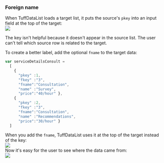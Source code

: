 <a name="Foreign-name"></a>
### Foreign name

When TuffDataList loads a target list, it puts the source's `pkey` into an input field at the top
of the target:    
<img src="/images/custom_9.png" />  

The key isn't helpful because it doesn't appear in the source list.
The user can't tell which source row is related to the target.

To create a better label, add the optional `fname` to the target data:

```javascript
var serviceDetailsConsult =
  [
    { 
      "pkey" :1, 
      "fkey" :"3", 
      "fname":"Consultation", 
      "name" :"Survey",
      "price":"40/hour" },
    { 
      "pkey" :2, 
      "fkey" :"3", 
      "fname":"Consultation", 
      "name" :"Recommendations", 
      "price":"30/hour" }
  ]
```

When you add the `fname`, TuffDataList uses it at the top of the target instead of the key:    
<img src="/images/custom_8.png" />    
Now it's easy for the user to see where the data came from:    
<img src="/images/custom_10.png" />    

